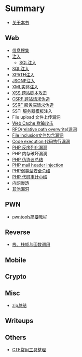 # Summary

* [关于本书](README.md)

## Web

* [信息搜集](web/xin-xi-sou-ji.md)
* [注入](web/zhu-ru.md)
  * [SQL注入](web/zhu-ru/sqlzhu-ru.md)
* [SQL注入](web/sqlzhu-ru.md)
* [XPATH注入](web/xpathzhu-ru.md)
* [JSONP注入](web/jsonpzhu-ru.md)
* [XML实体注入](web/xmlshi-ti-zhu-ru-gong-ji.md)
* [XSS 跨站脚本攻击](web/xss-zong-jie.md)
* [CSRF 跨站请求伪造](web/csrf-kua-zhan-qing-qiu-wei-zao.md)
* [SSRF 服务端请求伪造](web/phpdai-ma-shen-ji-xiao-zong-jie/ssrf-fu-wu-qi-duan-qing-qiu-wei-zao.md)
* SSTI 服务器模板注入
* File upload 文件上传漏洞
* [Web Cache 欺骗攻击](web/web-cache-qi-pian-gong-ji.md)
* [RPO\(relative path overwrite\)漏洞](web/rporelative-path-overwritelou-dong.md)
* [File inclusion文件包含漏洞](web/file-inclusionwen-jian-bao-han-lou-dong.md)
* [Code execution 代码执行漏洞](web/dai-ma-zhi-xing-lou-dong.md)
* [PHP 反序列化漏洞](web/qian-tan-php-fan-xu-lie-hua-lou-dong.md)
* PHP 内存破坏漏洞
* [PHP 伪协议总结](web/php-wei-xie-yi-zong-jie.md)
* [PHP mail header injection](web/php-mail-header-injection.md)
* [PHP弱类型安全总结](web/phpruo-lei-xing-an-quan-zong-jie.md)
* [PHP 代码审计小结](web/php-dai-ma-shen-ji-xiao-jie.md)
* [内网渗透](web/nei-wang-shen-tou.md)
* [其他漏洞](web/qi-ta-lou-dong.md)

## PWN

* [pwntools简要教程](pwn/pwntoolsjian-yao-jiao-cheng.md)

## Reverse

* [栈、栈帧与函数调用](pwn/zhan-3001-zhan-zheng-yu-han-shu-diao-yong.md)

## Mobile

## Crypto

## Misc

* [zip总结](misc/zipzong-jie.md)

## Writeups

## Others

* [CTF常用工具整理](others/ctfchang-yong-gong-ju-zheng-li.md)

